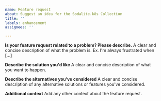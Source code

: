 ```yaml
---
name: Feature request
about: Suggest an idea for the Sodalite.k8s Collection
title: ''
labels: enhancement
assignees: ''

---
```


**Is your feature request related to a problem? Please describe.**
A clear and concise description of what the problem is. Ex. I'm always frustrated when [...]

**Describe the solution you'd like**
A clear and concise description of what you want to happen.

**Describe the alternatives you've considered**
A clear and concise description of any alternative solutions or features you've considered.

**Additional context**
Add any other context about the feature request.
